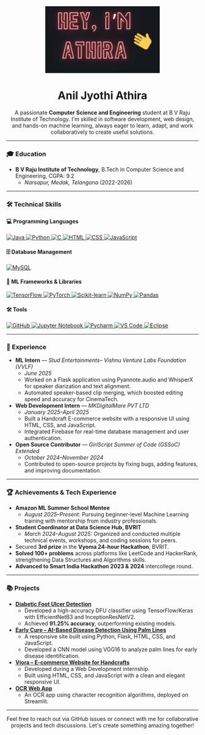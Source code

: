 <div align="center">
  <img src="work1-ezgif.com-crop.gif" alt="A GIF of your work" width="300" style="max-width: 100%; height: auto;" />
  <h1>Anil Jyothi Athira</h1>
  <p>A passionate <strong>Computer Science and Engineering</strong> student at B V Raju Institute of Technology. I'm skilled in software development, web design, and hands-on machine learning, always eager to learn, adapt, and work collaboratively to create useful solutions.</p>
</div>

---

### 🎓 Education
- **B V Raju Institute of Technology**, B.Tech in Computer Science and Engineering, CGPA: 9.2
  - *Narsapur, Medak, Telangana* (2022-2026)

---

### 🛠️ Technical Skills

#### 💻 Programming Languages
<p align="left">
  <a href="https://www.java.com/" target="_blank" rel="noreferrer">
    <img src="https://img.shields.io/badge/Java-ED8B00?style=for-the-badge&logo=java&logoColor=white" alt="Java" />
  </a>
  <a href="https://www.python.org/" target="_blank" rel="noreferrer">
    <img src="https://img.shields.io/badge/Python-3776AB?style=for-the-badge&logo=python&logoColor=white" alt="Python" />
  </a>
  <a href="https://www.w3schools.com/cpp/" target="_blank" rel="noreferrer">
    <img src="https://img.shields.io/badge/C-00599C?style=for-the-badge&logo=c&logoColor=white" alt="C" />
  </a>
  <a href="https://developer.mozilla.org/en-US/docs/Web/HTML" target="_blank" rel="noreferrer">
    <img src="https://img.shields.io/badge/HTML5-E34F26?style=for-the-badge&logo=html5&logoColor=white" alt="HTML" />
  </a>
  <a href="https://developer.mozilla.org/en-US/docs/Web/CSS" target="_blank" rel="noreferrer">
    <img src="https://img.shields.io/badge/CSS3-1572B6?style=for-the-badge&logo=css3&logoColor=white" alt="CSS" />
  </a>
  <a href="https://developer.mozilla.org/en-US/docs/Web/JavaScript" target="_blank" rel="noreferrer">
    <img src="https://img.shields.io/badge/JavaScript-F7DF1E?style=for-the-badge&logo=javascript&logoColor=black" alt="JavaScript" />
  </a>
</p>

#### 🗄️ Database Management
<p align="left">
  <a href="https://www.mysql.com/" target="_blank" rel="noreferrer">
    <img src="https://img.shields.io/badge/MySQL-005C84?style=for-the-badge&logo=mysql&logoColor=white" alt="MySQL" />
  </a>
</p>

#### 🧠 ML Frameworks & Libraries
<p align="left">
  <a href="https://www.tensorflow.org/" target="_blank" rel="noreferrer">
    <img src="https://img.shields.io/badge/TensorFlow-FF6F00?style=for-the-badge&logo=tensorflow&logoColor=white" alt="TensorFlow" />
  </a>
  <a href="https://pytorch.org/" target="_blank" rel="noreferrer">
    <img src="https://img.shields.io/badge/PyTorch-EE4C2C?style=for-the-badge&logo=pytorch&logoColor=white" alt="PyTorch" />
  </a>
  <a href="https://scikit-learn.org/stable/" target="_blank" rel="noreferrer">
    <img src="https://img.shields.io/badge/Scikit--learn-F7931E?style=for-the-badge&logo=scikit-learn&logoColor=white" alt="Scikit-learn" />
  </a>
  <a href="https://numpy.org/" target="_blank" rel="noreferrer">
    <img src="https://img.shields.io/badge/NumPy-013243?style=for-the-badge&logo=numpy&logoColor=white" alt="NumPy" />
  </a>
  <a href="https://pandas.pydata.org/" target="_blank" rel="noreferrer">
    <img src="https://img.shields.io/badge/Pandas-150458?style=for-the-badge&logo=pandas&logoColor=white" alt="Pandas" />
  </a>
</p>

#### 🛠️ Tools
<p align="left">
  <a href="https://github.com/" target="_blank" rel="noreferrer">
    <img src="https://img.shields.io/badge/GitHub-181717?style=for-the-badge&logo=github&logoColor=white" alt="GitHub" />
  </a>
  <a href="https://jupyter.org/" target="_blank" rel="noreferrer">
    <img src="https://img.shields.io/badge/Jupyter-F37626?style=for-the-badge&logo=jupyter&logoColor=white" alt="Jupyter Notebook" />
  </a>
  <a href="https://www.jetbrains.com/pycharm/" target="_blank" rel="noreferrer">
    <img src="https://img.shields.io/badge/PyCharm-000000?style=for-the-badge&logo=pycharm&logoColor=white" alt="Pycharm" />
  </a>
  <a href="https://code.visualstudio.com/" target="_blank" rel="noreferrer">
    <img src="https://img.shields.io/badge/VS%20Code-007ACC?style=for-the-badge&logo=visual-studio-code&logoColor=white" alt="VS Code" />
  </a>
  <a href="https://www.eclipse.org/" target="_blank" rel="noreferrer">
    <img src="https://img.shields.io/badge/Eclipse-2C2255?style=for-the-badge&logo=eclipse&logoColor=white" alt="Eclipse" />
  </a>
</p>

---

### 💼 Experience
- **ML Intern** — *Stud Entertainments– Vishnu Venture Labs Foundation (VVLF)*
  - *June 2025*
  - Worked on a Flask application using Pyannote.audio and WhisperX for speaker diarization and text alignment.
  - Automated speaker-based clip merging, which boosted editing speed and accuracy for CinemaTech.
- **Web Development Intern** — *MKDigitalMare PVT LTD*
  - *January 2025–April 2025*
  - Built a Handcraft E-commerce website with a responsive UI using HTML, CSS, and JavaScript.
  - Integrated Firebase for real-time database management and user authentication.
- **Open Source Contributor** — *GirlScript Summer of Code (GSSoC) Extended*
  - *October 2024–November 2024*
  - Contributed to open-source projects by fixing bugs, adding features, and improving documentation.

---

### 🏆 Achievements & Tech Experience
- **Amazon ML Summer School Mentee**
  - *August 2025–Present:* Pursuing beginner-level Machine Learning training with mentorship from industry professionals.
- **Student Coordinator at Data Science Hub, BVRIT**
  - *March 2024–August 2025:* Organized and conducted multiple technical events, workshops, and coding sessions for peers.
- Secured **3rd prize** in the **Vyoma 24-hour Hackathon**, BVRIT.
- **Solved 100+ problems** across platforms like LeetCode and HackerRank, strengthening Data Structures and Algorithms skills.
- **Advanced to Smart India Hackathon 2023 & 2024** intercollege round.

---

### 📚 Projects
- [**Diabetic Foot Ulcer Detection**](https://github.com/AJ-Athira/Prediction-of-Diabetic-Foot-Ulcer-Detection.git)
  - Developed a high-accuracy DFU classifier using TensorFlow/Keras with EfficientNetB3 and InceptionResNetV2.
  - Achieved **91.25% accuracy**, outperforming existing models.
- [**Early Cure – AI-Based Disease Detection Using Palm Lines**](https://github.com/AJ-Athira/Early_Cure_WebApp.git)
  - A responsive site built using Python, Flask, HTML, CSS, and JavaScript.
  - Developed a CNN model using VGG16 to analyze palm lines for early disease identification.
- [**Viora – E-commerce Website for Handcrafts**](https://github.com/typodude/Viora)
  - Developed during a Web Development internship.
  - Built using HTML, CSS, and JavaScript with a clean and elegant responsive UI.
- [**OCR Web App**](https://github.com/AJ-Athira/ocr_web_app)
  - An OCR app using character recognition algorithms, deployed on Streamlit.

---

<p align="center">
  Feel free to reach out via GitHub issues or connect with me for collaborative projects and tech discussions. Let's create something amazing together!
</p>
